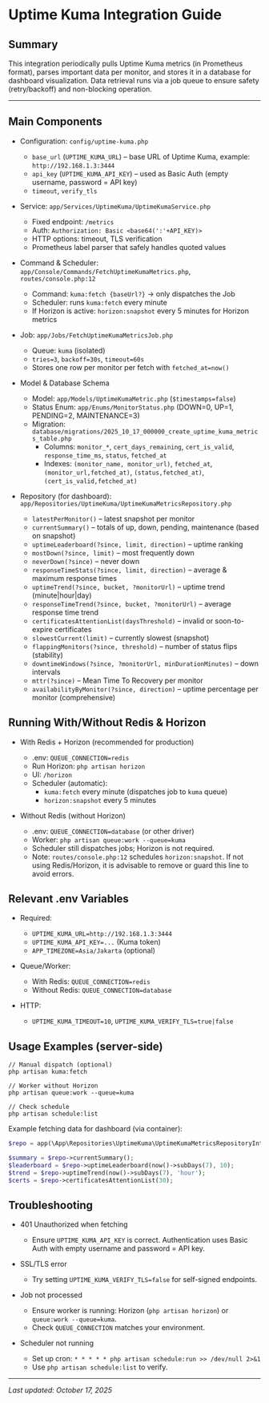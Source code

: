 # Uptime Kuma Integration Guide

## Summary

This integration periodically pulls Uptime Kuma metrics (in Prometheus format), parses important data per monitor, and stores it in a database for dashboard visualization. Data retrieval runs via a job queue to ensure safety (retry/backoff) and non-blocking operation.

---

## Main Components

- Configuration: `config/uptime-kuma.php`
  - `base_url` (`UPTIME_KUMA_URL`) – base URL of Uptime Kuma, example: `http://192.168.1.3:3444`
  - `api_key` (`UPTIME_KUMA_API_KEY`) – used as Basic Auth (empty username, password = API key)
  - `timeout`, `verify_tls`

- Service: `app/Services/UptimeKuma/UptimeKumaService.php`
  - Fixed endpoint: `/metrics`
  - Auth: `Authorization: Basic <base64(':'+API_KEY)>`
  - HTTP options: timeout, TLS verification
  - Prometheus label parser that safely handles quoted values

- Command & Scheduler: `app/Console/Commands/FetchUptimeKumaMetrics.php`, `routes/console.php:12`
  - Command: `kuma:fetch {baseUrl?}` → only dispatches the Job
  - Scheduler: runs `kuma:fetch` every minute
  - If Horizon is active: `horizon:snapshot` every 5 minutes for Horizon metrics

- Job: `app/Jobs/FetchUptimeKumaMetricsJob.php`
  - Queue: `kuma` (isolated)
  - `tries=3`, `backoff=30s`, `timeout=60s`
  - Stores one row per monitor per fetch with `fetched_at=now()`

- Model & Database Schema
  - Model: `app/Models/UptimeKumaMetric.php` (`$timestamps=false`)
  - Status Enum: `app/Enums/MonitorStatus.php` (DOWN=0, UP=1, PENDING=2, MAINTENANCE=3)
  - Migration: `database/migrations/2025_10_17_000000_create_uptime_kuma_metrics_table.php`
    - Columns: `monitor_*`, `cert_days_remaining`, `cert_is_valid`, `response_time_ms`, `status`, `fetched_at`
    - Indexes: `(monitor_name, monitor_url)`, `fetched_at`, `(monitor_url,fetched_at)`, `(status,fetched_at)`, `(cert_is_valid,fetched_at)`

- Repository (for dashboard): `app/Repositories/UptimeKuma/UptimeKumaMetricsRepository.php`
  - `latestPerMonitor()` – latest snapshot per monitor
  - `currentSummary()` – totals of up, down, pending, maintenance (based on snapshot)
  - `uptimeLeaderboard(?since, limit, direction)` – uptime ranking
  - `mostDown(?since, limit)` – most frequently down
  - `neverDown(?since)` – never down
  - `responseTimeStats(?since, limit, direction)` – average & maximum response times
  - `uptimeTrend(?since, bucket, ?monitorUrl)` – uptime trend (minute|hour|day)
  - `responseTimeTrend(?since, bucket, ?monitorUrl)` – average response time trend
  - `certificatesAttentionList(daysThreshold)` – invalid or soon-to-expire certificates
  - `slowestCurrent(limit)` – currently slowest (snapshot)
  - `flappingMonitors(?since, threshold)` – number of status flips (stability)
  - `downtimeWindows(?since, ?monitorUrl, minDurationMinutes)` – down intervals
  - `mttr(?since)` – Mean Time To Recovery per monitor
  - `availabilityByMonitor(?since, direction)` – uptime percentage per monitor (comprehensive)

## Running With/Without Redis & Horizon

- With Redis + Horizon (recommended for production)
  - .env: `QUEUE_CONNECTION=redis`
  - Run Horizon: `php artisan horizon`
  - UI: `/horizon`
  - Scheduler (automatic):
    - `kuma:fetch` every minute (dispatches job to `kuma` queue)
    - `horizon:snapshot` every 5 minutes

- Without Redis (without Horizon)
  - .env: `QUEUE_CONNECTION=database` (or other driver)
  - Worker: `php artisan queue:work --queue=kuma`
  - Scheduler still dispatches jobs; Horizon is not required.
  - Note: `routes/console.php:12` schedules `horizon:snapshot`. If not using Redis/Horizon, it is advisable to remove or guard this line to avoid errors.

## Relevant .env Variables

- Required:
  - `UPTIME_KUMA_URL=http://192.168.1.3:3444`
  - `UPTIME_KUMA_API_KEY=...` (Kuma token)
  - `APP_TIMEZONE=Asia/Jakarta` (optional)

- Queue/Worker:
  - With Redis: `QUEUE_CONNECTION=redis`
  - Without Redis: `QUEUE_CONNECTION=database`

- HTTP:
  - `UPTIME_KUMA_TIMEOUT=10`, `UPTIME_KUMA_VERIFY_TLS=true|false`

## Usage Examples (server-side)

```
// Manual dispatch (optional)
php artisan kuma:fetch

// Worker without Horizon
php artisan queue:work --queue=kuma

// Check schedule
php artisan schedule:list
```

Example fetching data for dashboard (via container):

```php
$repo = app(\App\Repositories\UptimeKuma\UptimeKumaMetricsRepositoryInterface::class);

$summary = $repo->currentSummary();
$leaderboard = $repo->uptimeLeaderboard(now()->subDays(7), 10);
$trend = $repo->uptimeTrend(now()->subDays(7), 'hour');
$certs = $repo->certificatesAttentionList(30);
```

## Troubleshooting

- 401 Unauthorized when fetching
  - Ensure `UPTIME_KUMA_API_KEY` is correct. Authentication uses Basic Auth with empty username and password = API key.

- SSL/TLS error
  - Try setting `UPTIME_KUMA_VERIFY_TLS=false` for self-signed endpoints.

- Job not processed
  - Ensure worker is running: Horizon (`php artisan horizon`) or `queue:work --queue=kuma`.
  - Check `QUEUE_CONNECTION` matches your environment.

- Scheduler not running
  - Set up cron: `* * * * * php artisan schedule:run >> /dev/null 2>&1`
  - Use `php artisan schedule:list` to verify.

---

_Last updated: October 17, 2025_
